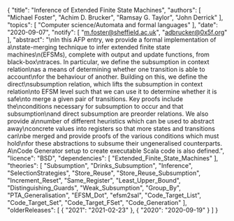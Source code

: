 {
    "title": "Inference of Extended Finite State Machines",
    "authors": [
        "Michael Foster",
        "Achim D. Brucker",
        "Ramsay G. Taylor",
        "John Derrick"
    ],
    "topics": [
        "Computer science/Automata and formal languages"
    ],
    "date": "2020-09-07",
    "notify": [
        "m.foster@sheffield.ac.uk",
        "adbrucker@0x5f.org"
    ],
    "abstract": "\nIn this AFP entry, we provide a formal implementation of a\nstate-merging technique to infer extended finite state machines\n(EFSMs), complete with output and update functions, from black-box\ntraces. In particular, we define the subsumption in context relation\nas a means of determining whether one transition is able to account\nfor the behaviour of another. Building on this, we define the direct\nsubsumption relation, which lifts the subsumption in context relation\nto EFSM level such that we can use it to determine whether it is safe\nto merge a given pair of transitions. Key proofs include the\nconditions necessary for subsumption to occur and that subsumption\nand direct subsumption are preorder relations.  We also provide a\nnumber of different heuristics which can be used to abstract away\nconcrete values into registers so that more states and transitions can\nbe merged and provide proofs of the various conditions which must hold\nfor these abstractions to subsume their ungeneralised counterparts. A\nCode Generator setup to create executable Scala code is also defined.",
    "licence": "BSD",
    "dependencies": [
        "Extended_Finite_State_Machines"
    ],
    "theories": [
        "Subsumption",
        "Drinks_Subsumption",
        "Inference",
        "SelectionStrategies",
        "Store_Reuse",
        "Store_Reuse_Subsumption",
        "Increment_Reset",
        "Same_Register",
        "Least_Upper_Bound",
        "Distinguishing_Guards",
        "Weak_Subsumption",
        "Group_By",
        "PTA_Generalisation",
        "EFSM_Dot",
        "efsm2sal",
        "Code_Target_List",
        "Code_Target_Set",
        "Code_Target_FSet",
        "Code_Generation"
    ],
    "olderReleases": [
        {
            "2021": "2021-02-23"
        },
        {
            "2020": "2020-09-19"
        }
    ]
}